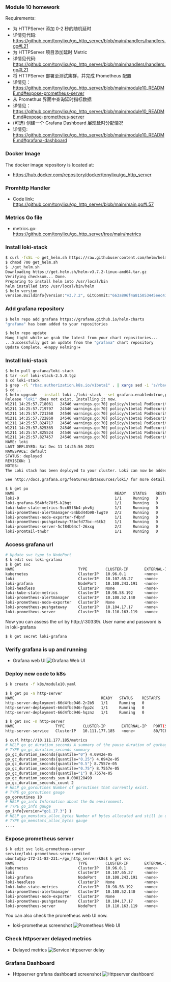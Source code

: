 ### Module 10 homework
Requirements:
* 为 HTTPServer 添加 0-2 秒的随机延时
 * 详情见代码: https://github.com/tonylixu/go_http_server/blob/main/handlers/handlers.go#L21
* 为 HTTPServer 项目添加延时 Metric
 * 详情见代码: https://github.com/tonylixu/go_http_server/blob/main/handlers/handlers.go#L21
* 将 HTTPServer 部署至测试集群，并完成 Prometheus 配置
 * 详情见： https://github.com/tonylixu/go_http_server/blob/main/module10_README.md#expose-prometheus-server
* 从 Promethus 界面中查询延时指标数据
 * 详情见： https://github.com/tonylixu/go_http_server/blob/main/module10_README.md#expose-prometheus-server
* (可选) 创建一个 Grafana Dashboard 展现延时分配情况
 * 详情见: https://github.com/tonylixu/go_http_server/blob/main/module10_README.md#grafana-dashboard

### Docker Image
The docker image repository is located at:
* https://hub.docker.com/repository/docker/tonylixu/go_http_server

### Promhttp Handler
* Code link: https://github.com/tonylixu/go_http_server/blob/main/main.go#L57

### Metrics Go file
* metrics.go: https://github.com/tonylixu/go_http_server/tree/main/metrics

### Install loki-stack
```bash
$ curl -fsSL -o get_helm.sh https://raw.githubusercontent.com/helm/helm/main/scripts/get-helm-3
$ chmod 700 get_helm.sh
$ ./get_helm.sh
Downloading https://get.helm.sh/helm-v3.7.2-linux-amd64.tar.gz
Verifying checksum... Done.
Preparing to install helm into /usr/local/bin
helm installed into /usr/local/bin/helm
$ helm version
version.BuildInfo{Version:"v3.7.2", GitCommit:"663a896f4a815053445eec4153677ddc24a0a361", GitTreeState:"clean", GoVersion:"go1.16.10"}
```

### Add grafana repository
```bash
$ helm repo add grafana https://grafana.github.io/helm-charts
"grafana" has been added to your repositories

$ helm repo update
Hang tight while we grab the latest from your chart repositories...
...Successfully got an update from the "grafana" chart repository
Update Complete. ⎈Happy Helming!⎈
```

### Install loki-stack
```bash
$ helm pull grafana/loki-stack
$ tar -xvf loki-stack-2.5.0.tgz
$ cd loki-stack
$ grep -rl "rbac.authorization.k8s.io/v1beta1" . | xargs sed -i 's/rbac.authorization.k8s.io\/v1beta1/rbac.authorization.k8s.io\/v1/g'
$ cd ..
$ helm upgrade --install loki ./loki-stack --set grafana.enabled=true,prometheus.enabled=true,prometheus.alertmanager.persistentVolume.enabled=false,prometheus.server.persistentVolume.enabled=false
Release "loki" does not exist. Installing it now.
W1211 14:25:57.718061   24546 warnings.go:70] policy/v1beta1 PodSecurityPolicy is deprecated in v1.21+, unavailable in v1.25+
W1211 14:25:57.719797   24546 warnings.go:70] policy/v1beta1 PodSecurityPolicy is deprecated in v1.21+, unavailable in v1.25+
W1211 14:25:57.721368   24546 warnings.go:70] policy/v1beta1 PodSecurityPolicy is deprecated in v1.21+, unavailable in v1.25+
W1211 14:25:57.722860   24546 warnings.go:70] policy/v1beta1 PodSecurityPolicy is deprecated in v1.21+, unavailable in v1.25+
W1211 14:25:57.824717   24546 warnings.go:70] policy/v1beta1 PodSecurityPolicy is deprecated in v1.21+, unavailable in v1.25+
W1211 14:25:57.825365   24546 warnings.go:70] policy/v1beta1 PodSecurityPolicy is deprecated in v1.21+, unavailable in v1.25+
W1211 14:25:57.825524   24546 warnings.go:70] policy/v1beta1 PodSecurityPolicy is deprecated in v1.21+, unavailable in v1.25+
W1211 14:25:57.827457   24546 warnings.go:70] policy/v1beta1 PodSecurityPolicy is deprecated in v1.21+, unavailable in v1.25+
NAME: loki
LAST DEPLOYED: Sat Dec 11 14:25:56 2021
NAMESPACE: default
STATUS: deployed
REVISION: 1
NOTES:
The Loki stack has been deployed to your cluster. Loki can now be added as a datasource in Grafana.

See http://docs.grafana.org/features/datasources/loki/ for more detail.

$ k get po
NAME                                            READY   STATUS    RESTARTS   AGE
loki-0                                          1/1     Running   0          98s
loki-grafana-564bfc78f5-k2bqt                   1/1     Running   0          98s
loki-kube-state-metrics-5cc65f8b4-pkv6j         1/1     Running   0          98s
loki-prometheus-alertmanager-54bbd44b98-lwgt9   2/2     Running   0          98s
loki-prometheus-node-exporter-f4bnf             1/1     Running   0          98s
loki-prometheus-pushgateway-75bcfd77bc-r6tk2    1/1     Running   0          98s
loki-prometheus-server-5cf84b64cf-26xxg         2/2     Running   0          98s
loki-promtail-tnwbr                             1/1     Running   0          98s
```

### Access grafana url
```bash
# Update svc type to NodePort
$ k edit svc loki-grafana
$ k get svc
NAME                            TYPE        CLUSTER-IP       EXTERNAL-IP   PORT(S)        AGE
kubernetes                      ClusterIP   10.96.0.1        <none>        443/TCP        11m
loki                            ClusterIP   10.107.65.27     <none>        3100/TCP       5m36s
loki-grafana                    NodePort    10.108.243.191   <none>        80:30339/TCP   5m36s
loki-headless                   ClusterIP   None             <none>        3100/TCP       5m36s
loki-kube-state-metrics         ClusterIP   10.98.58.192     <none>        8080/TCP       5m36s
loki-prometheus-alertmanager    ClusterIP   10.108.52.140    <none>        80/TCP         5m36s
loki-prometheus-node-exporter   ClusterIP   None             <none>        9100/TCP       5m36s
loki-prometheus-pushgateway     ClusterIP   10.104.17.17     <none>        9091/TCP       5m36s
loki-prometheus-server          ClusterIP   10.110.163.119   <none>        80/TCP         5m36s
```
Now you can assess the url by http://<IP>:30339/. User name and password is in loki-grafana
```bash
$ k get secret loki-grafana
```

### Verify grafana is up and running
* Grafana web UI
![Grafana Web UI](./images/loki-http-server-logs.png)

### Deploy new code to k8s
```bash
$ k create -f k8s/module10.yaml

$ k get po -n http-server
NAME                                      READY   STATUS    RESTARTS   AGE
http-server-deployment-66d4fbc946-2r2b5   1/1     Running   0          7m32s
http-server-deployment-66d4fbc946-fpp2c   1/1     Running   0          7m32s
http-server-deployment-66d4fbc946-hqznz   1/1     Running   0          7m32s

$ k get svc -n http-server
NAME                  TYPE        CLUSTER-IP       EXTERNAL-IP   PORT(S)   AGE
http-server-service   ClusterIP   10.111.177.185   <none>        80/TCP    7m56s

$ curl http://10.111.177.185/metrics
# HELP go_gc_duration_seconds A summary of the pause duration of garbage collection cycles.
# TYPE go_gc_duration_seconds summary
go_gc_duration_seconds{quantile="0"} 4.0942e-05
go_gc_duration_seconds{quantile="0.25"} 4.0942e-05
go_gc_duration_seconds{quantile="0.5"} 8.7557e-05
go_gc_duration_seconds{quantile="0.75"} 8.7557e-05
go_gc_duration_seconds{quantile="1"} 8.7557e-05
go_gc_duration_seconds_sum 0.000128499
go_gc_duration_seconds_count 2
# HELP go_goroutines Number of goroutines that currently exist.
# TYPE go_goroutines gauge
go_goroutines 10
# HELP go_info Information about the Go environment.
# TYPE go_info gauge
go_info{version="go1.17.3"} 1
# HELP go_memstats_alloc_bytes Number of bytes allocated and still in use.
# TYPE go_memstats_alloc_bytes gauge
....
```

### Expose prometheus server
```bash
$ k edit svc loki-prometheus-server
service/loki-prometheus-server edited
ubuntu@ip-172-31-82-231:~/go_http_server/k8s$ k get svc
NAME                            TYPE        CLUSTER-IP       EXTERNAL-IP   PORT(S)        AGE
kubernetes                      ClusterIP   10.96.0.1        <none>        443/TCP        50m
loki                            ClusterIP   10.107.65.27     <none>        3100/TCP       45m
loki-grafana                    NodePort    10.108.243.191   <none>        80:30339/TCP   45m
loki-headless                   ClusterIP   None             <none>        3100/TCP       45m
loki-kube-state-metrics         ClusterIP   10.98.58.192     <none>        8080/TCP       45m
loki-prometheus-alertmanager    ClusterIP   10.108.52.140    <none>        80/TCP         45m
loki-prometheus-node-exporter   ClusterIP   None             <none>        9100/TCP       45m
loki-prometheus-pushgateway     ClusterIP   10.104.17.17     <none>        9091/TCP       45m
loki-prometheus-server          NodePort    10.110.163.119   <none>        80:32044/TCP   45m
```
You can also check the prometheus web UI now.
* loki-prometheus screenshot
![Prometheus Web UI](./images/loki-prometheus.png)

### Check httpserver delayed metrics
* Delayed metrics
![Service httpserver delay](./images/loki-prometheus-httpserver.png)


### Grafana Dashboard
* Httpserver grafana dashboard screenshot
![Httpserver dashboard](./images/grafana-dashboard.png)
